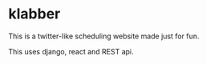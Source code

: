 # klabber
This is a twitter-like scheduling website made just for fun.

This uses django, react and REST api.
